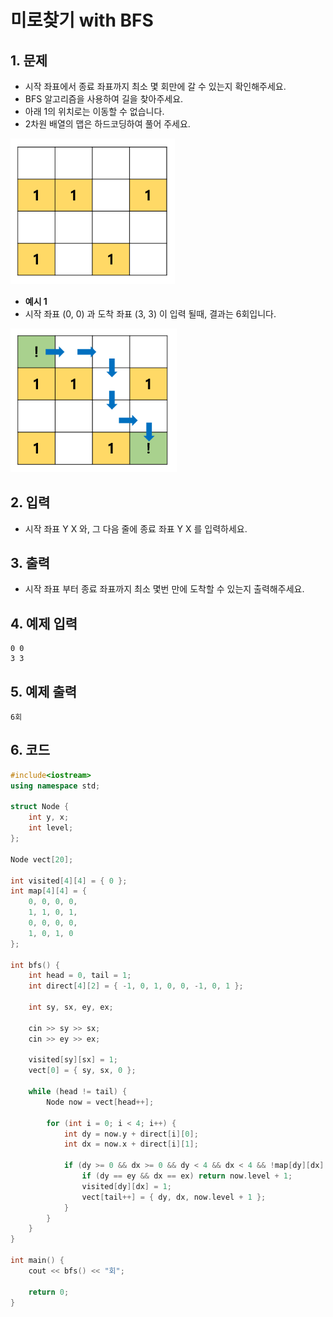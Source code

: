 # 미로찾기 with BFS

## 1. 문제
- 시작 좌표에서 종료 좌표까지 최소 몇 회만에 갈 수 있는지 확인해주세요.
- BFS 알고리즘을 사용하여 길을 찾아주세요.
- 아래 1의 위치로는 이동할 수 없습니다. 
- 2차원 배열의 맵은 하드코딩하여 풀어 주세요.

<img src="./Array16.png" alt="Array.png" style="zoom:77%;" />

- **예시 1**
- 시작 좌표 (0, 0) 과 도착 좌표 (3, 3) 이 입력 될때, 결과는 6회입니다.

<img src="./Array17.png" alt="Array.png" style="zoom:77%;" />

## 2. 입력
- 시작 좌표 Y X 와, 그 다음 줄에 종료 좌표 Y X 를 입력하세요.

## 3. 출력
- 시작 좌표 부터 종료 좌표까지 최소 몇번 만에 도착할 수 있는지 출력해주세요.

## 4. 예제 입력
```
0 0
3 3
```

## 5. 예제 출력
```
6회
```

## 6. 코드
```c++
#include<iostream>
using namespace std;

struct Node {
	int y, x;
	int level;
};

Node vect[20];

int visited[4][4] = { 0 };
int map[4][4] = {
	0, 0, 0, 0,
	1, 1, 0, 1,
	0, 0, 0, 0,
	1, 0, 1, 0
};

int bfs() {
	int head = 0, tail = 1;
	int direct[4][2] = { -1, 0, 1, 0, 0, -1, 0, 1 };

	int sy, sx, ey, ex;

	cin >> sy >> sx;
	cin >> ey >> ex;

	visited[sy][sx] = 1;
	vect[0] = { sy, sx, 0 };

	while (head != tail) {
		Node now = vect[head++];

		for (int i = 0; i < 4; i++) {
			int dy = now.y + direct[i][0];
			int dx = now.x + direct[i][1];

			if (dy >= 0 && dx >= 0 && dy < 4 && dx < 4 && !map[dy][dx] && !visited[dy][dx]) {
				if (dy == ey && dx == ex) return now.level + 1;
				visited[dy][dx] = 1;
				vect[tail++] = { dy, dx, now.level + 1 };
			}
		}
	}
}

int main() {
	cout << bfs() << "회";

	return 0;
}
```
